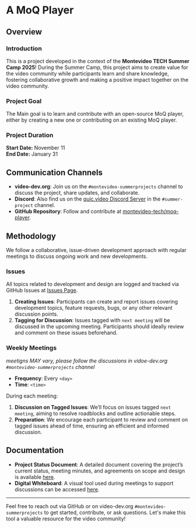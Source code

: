 # A MoQ Player

## Overview

### Introduction
This is a project developed in the context of the **Montevideo TECH Summer Camp 2025**! During the Summer Camp, this project aims to create value for the video community while participants learn and share knowledge, fostering collaborative growth and making a positive impact together on the video community.

### Project Goal
The Main goal is to learn and contribute with an open-source MoQ player, either by creating a new one or contributing on an existing MoQ player.

### Project Duration
**Start Date:** November 11  
**End Date:** January 31  

## Communication Channels

- **video-dev.org**: Join us on the `#montevideo-summerprojects` channel to discuss the project, share updates, and collaborate.
- **Discord**:  Also find us on the [quic.video Discord Server](https://discord.com/invite/FCYF3p99mr) in the `#summer-project` channel.
- **GitHub Repository**: Follow and contribute at [montevideo-tech/moq-player](https://github.com/montevideo-tech/moq-player).

## Methodology

We follow a collaborative, issue-driven development approach with regular meetings to discuss ongoing work and new developments.

### Issues
All topics related to development and design are logged and tracked via GitHub Issues at [Issues Page](https://github.com/montevideo-tech/moq-player/issues).

1. **Creating Issues**: Participants can create and report issues covering development topics, feature requests, bugs, or any other relevant discussion points.
2. **Tagging for Discussion**: Issues tagged with `next meeting` will be discussed in the upcoming meeting. Participants should ideally review and comment on these issues beforehand.

### Weekly Meetings

_meetigns MAY vary, please follow the discussions in vidoe-dev.org `#montevideo-summerprojects` channel_

- **Frequency**: Every `<day>`  
- **Time**: `<time>`

During each meeting:
1. **Discussion on Tagged Issues**: We’ll focus on issues tagged `next meeting`, aiming to resolve roadblocks and outline actionable steps.
2. **Preparation**: We encourage each participant to review and comment on tagged issues ahead of time, ensuring an efficient and informed discussion.

## Documentation

- **Project Status Document**: A detailed document covering the project’s current status, meeting minutes, and agreements on scope and design is available [here](https://docs.google.com/document/d/1eypPet54BLWJ5_G-r_HtLOH_ZJj8cLo7Aa0BeKLkk08/edit?usp=sharing).
- **Digital Whiteboard**: A visual tool used during meetings to support discussions can be accessed [here](https://drive.google.com/file/d/1OKGTtDbHDsKlhZYkdwiC5i_fqpr1l2go/view?usp=drive_link).

---

Feel free to reach out via GitHub or on video-dev.org `#montevideo-summerprojects` to get started, contribute, or ask questions. Let's make this tool a valuable resource for the video community!
